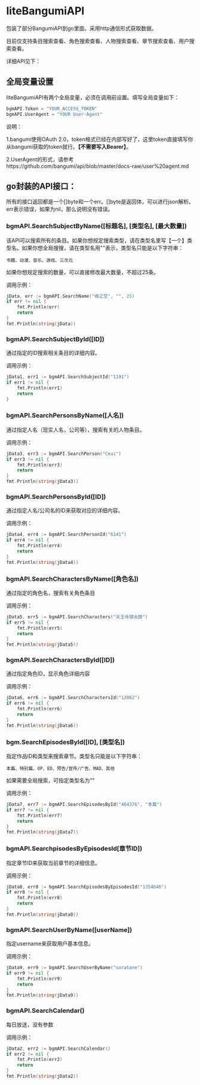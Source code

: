 # liteBangumiAPI

包装了部分BangumiAPI到go里面。采用http通信形式获取数据。

目前仅支持条目搜索查看、角色搜索查看、人物搜索查看、章节搜索查看、用户搜索查看。

详细API见下：

## 全局变量设置

liteBangumiAPI有两个全局变量，必须在调用前设置。填写全局变量如下：

``` go
bgmAPI.Token = "YOUR_ACCESS_TOKEN"
bgmAPI.UserAgent = "YOUR User-Agent"
```

说明：

1.bangumi使用OAuth 2.0，token格式已经在内部写好了，这里token直接填写你从bangumi获取的token就行。**【不需要写入Bearer】**。

2.UserAgent的形式，请参考https://github.com/bangumi/api/blob/master/docs-raw/user%20agent.md

## go封装的API接口：

所有的接口返回都是一个[]byte和一个err。[]byte是返回体，可以进行json解析。err表示错误，如果为nil，那么说明没有错误。

### bgmAPI.SearchSubjectByName([标题名], [类型名], [最大数量])

该API可以搜索所有的条目。如果你想规定搜索类型，请在类型名里写【一个】类型名。如果你想全局搜搜，请在类型名用""表示，类型名只能是以下字符串：

```
书籍、动漫、音乐、游戏、三次元
```

如果你想规定搜索的数量，可以直接修改最大数量，不超过25条。

调用示例：

```go
jData, err := bgmAPI.SearchName("缘之空", "", 25)
if err != nil {
	fmt.Println(err)
	return
}
fmt.Println(string(jData))
```

###  bgmAPI.SearchSubjectById([ID])

通过指定的ID搜索相关条目的详细内容。

调用示例：

``` go
jData1, err1 := bgmAPI.SearchSubjectId("1191")
if err1 != nil {
	fmt.Println(err1)
	return
}
```

### bgmAPI.SearchPersonsByName([人名])

通过指定人名（现实人名，公司等），搜索有关的人物条目。

调用示例：

``` go
jData3, err3 := bgmAPI.SearchPerson("Ceui")
if err3 != nil {
	fmt.Println(err3)
	return
}
fmt.Println(string(jData3))
```

### bgmAPI.SearchPersonsById([ID])

通过指定人名/公司名的ID来获取对应的详细内容。

调用示例：

```go
jData4, err4 := bgmAPI.SearchPersonId("6141")
if err4 != nil {
	fmt.Println(err4)
	return
}
fmt.Println(string(jData4))
```

### bgmAPI.SearchCharactersByName([角色名])

通过指定的角色名，搜索有关角色条目

调用示例：

```go
jData5, err5 := bgmAPI.SearchCharacters("天王寺瑚太朗")
if err5 != nil {
	fmt.Println(err5)
	return
}
fmt.Println(string(jData5))
```

### bgmAPI.SearchCharactersById([ID])

通过指定角色ID，显示角色详细内容

调用示例：

```go
jData6, err6 := bgmAPI.SearchCharactersId("12062")
if err6 != nil {
	fmt.Println(err6)
	return
}
fmt.Println(string(jData6))
```

### bgm.SearchEpisodesById([ID], [类型名])

指定作品ID和类型来搜索章节。类型名只能是以下字符串：

```
本篇、特别篇、OP、ED、预告/宣传/广告、MAD、其他
```

如果需要全局搜索，可指定类型名为""

调用示例：

``` go
jData7, err7 := bgmAPI.SearchEpisodesById("464376", "本篇")
if err7 != nil {
	fmt.Println(err7)
	return
}
fmt.Println(string(jData7))
```

### bgmAPI.SearchpisodesByEpisodesId[章节ID])

指定章节ID来获取当前章节的详细信息。

调用示例：

```go
jData8, err8 := bgmAPI.SearchEpisodesByEpisodesId("1354646")
if err8 != nil {
	fmt.Println(err8)
	return
}
fmt.Println(string(jData8))
```

### bgmAPI.SearchUserByName([userName])

指定username来获取用户基本信息。

调用示例：

```go
jData9, err9 := bgmAPI.SearchUserByName("soratane")
if err9 != nil {
	fmt.Println(err9)
	return
}
fmt.Println(string(jData9))
```

### bgmAPI.SearchCalendar()

每日放送，没有参数

调用示例：

```go
jData2, err2 := bgmAPI.SearchCalendar()
if err2 != nil {
	fmt.Println(err2)
	return
}
fmt.Println(string(jData2))
```

